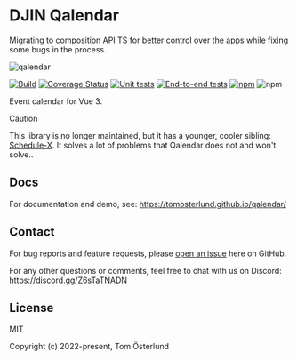 # DJIN Qalendar
Migrating to composition API TS for better control over the apps while fixing some bugs in the process.

![qalendar](https://discover-test-files.s3.eu-central-1.amazonaws.com/Logo+MAIN.png)

[![Build](https://github.com/tomosterlund/qalendar/actions/workflows/build.yml/badge.svg)](https://github.com/tomosterlund/qalendar/actions/workflows/build.yml)
[![Coverage Status](https://coveralls.io/repos/github/tomosterlund/qalendar/badge.svg?branch=master)](https://coveralls.io/github/tomosterlund/qalendar?branch=master)
[![Unit tests](https://github.com/tomosterlund/qalendar/actions/workflows/unit-tests.yml/badge.svg)](https://github.com/tomosterlund/qalendar/actions/workflows/unit-tests.yml)
[![End-to-end tests](https://github.com/tomosterlund/qalendar/actions/workflows/end-to-end-tests.yml/badge.svg)](https://github.com/tomosterlund/qalendar/actions/workflows/end-to-end-tests.yml)
[![npm](https://img.shields.io/npm/v/qalendar)](https://www.npmjs.com/package/qalendar)
![npm](https://img.shields.io/npm/dm/qalendar)

Event calendar for Vue 3.

> [!CAUTION]
> This library is no longer maintained, but it has a younger, cooler sibling: [Schedule-X](https://github.com/schedule-x/schedule-x). It solves a lot of problems that Qalendar does not and won't solve..

## Docs

For documentation and demo, see: https://tomosterlund.github.io/qalendar/

## Contact

For bug reports and feature requests,
please [open an issue](https://github.com/tomosterlund/qalendar/issues/new/choose) here on GitHub.

For any other questions or comments, feel free to chat with us on
Discord: https://discord.gg/Z6sTaTNADN

## License

MIT

Copyright (c) 2022-present, Tom Österlund

